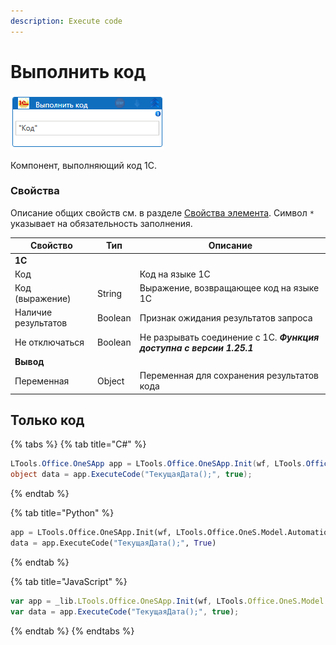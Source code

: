 ```yaml
---
description: Execute code
---
```


# Выполнить код

![](<../../../.gitbook/assets/image (20).png>)

Компонент, выполняющий код 1С.

### Свойства

Описание общих свойств см. в разделе [Свойства элемента](https://docs.primo-rpa.ru/primo-rpa/primo-studio/process/elements#svoistva-elementa). Символ `*` указывает на обязательность заполнения.

| Свойство    | Тип                                      | Описание                             |
| ----------- | ---------------------------------------- | ------------------------------------
| **1С**  |  |
| Код                 |         | Код на языке 1С                            |
| Код (выражение)     | String  | Выражение, возвращающее код на языке 1С    |
| Наличие результатов | Boolean | Признак ожидания результатов запроса       |
|Не отключаться       |Boolean | Не разрывать соединение с 1C. ***Функция доступна с версии 1.25.1***|
|**Вывод**|           | |
| Переменная          | Object  | Переменная для сохранения результатов кода |




## Только код


{% tabs %}
{% tab title="C#" %}
```csharp
LTools.Office.OneSApp app = LTools.Office.OneSApp.Init(wf, LTools.Office.OneS.Model.AutomationTypes.V83, "server", "db_path", "login", "password");
object data = app.ExecuteCode("ТекущаяДата();", true);
```
{% endtab %}

{% tab title="Python" %}
```python
app = LTools.Office.OneSApp.Init(wf, LTools.Office.OneS.Model.AutomationTypes.V83, "server", "db_path", "login", "password")
data = app.ExecuteCode("ТекущаяДата();", True)
```
{% endtab %}

{% tab title="JavaScript" %}
```javascript
var app = _lib.LTools.Office.OneSApp.Init(wf, LTools.Office.OneS.Model.AutomationTypes.V83, "server", "db_path", "login", "password");
var data = app.ExecuteCode("ТекущаяДата();", true);
```
{% endtab %}
{% endtabs %}
